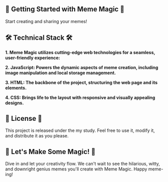 ## **🌟 Getting Started with Meme Magic 🌟**


Start creating and sharing your memes!


## **🛠️ Technical Stack 🛠️**

**1. Meme Magic utilizes cutting-edge web technologies for a seamless, user-friendly experience:**

**2. JavaScript: Powers the dynamic aspects of meme creation, including image manipulation and local storage management.**

**3. HTML: The backbone of the project, structuring the web page and its elements.**

**4. CSS: Brings life to the layout with responsive and visually appealing designs.**

## **📄 License 📄**

This project is released under the my study. Feel free to use it, modify it, and distribute it as you please.


## **🌈 Let's Make Some Magic! 🌈**

Dive in and let your creativity flow. We can't wait to see the hilarious, witty, and downright genius memes you'll create with Meme Magic. Happy meme-ing!
